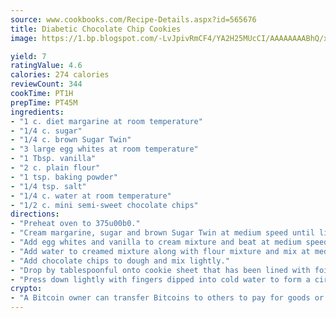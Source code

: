 ```yaml
---
source: www.cookbooks.com/Recipe-Details.aspx?id=565676
title: Diabetic Chocolate Chip Cookies
image: https://1.bp.blogspot.com/-LvJpivRmCF4/YA2H25MUcCI/AAAAAAAABhQ/xgndXuMf7Zopp5S4RExCblnSp5YGujfSQCLcBGAsYHQ/s320/8.png

yield: 7
ratingValue: 4.6
calories: 274 calories
reviewCount: 344
cookTime: PT1H
prepTime: PT45M
ingredients:
- "1 c. diet margarine at room temperature"
- "1/4 c. sugar"
- "1/4 c. brown Sugar Twin"
- "3 large egg whites at room temperature"
- "1 Tbsp. vanilla"
- "2 c. plain flour"
- "1 tsp. baking powder"
- "1/4 tsp. salt"
- "1/4 c. water at room temperature"
- "1/2 c. mini semi-sweet chocolate chips"
directions:
- "Preheat oven to 375u00b0."
- "Cream margarine, sugar and brown Sugar Twin at medium speed until light and fluffy."
- "Add egg whites and vanilla to cream mixture and beat at medium speed for 1 minute. Stir together flour, soda and salt to blend well."
- "Add water to creamed mixture along with flour mixture and mix at medium speed for 1 minute or until smooth."
- "Add chocolate chips to dough and mix lightly."
- "Drop by tablespoonful onto cookie sheet that has been lined with foil or sprayed with no-stick spray."
- "Press down lightly with fingers dipped into cold water to form a circle."
crypto:
- "A Bitcoin owner can transfer Bitcoins to others to pay for goods or services."
---
```

